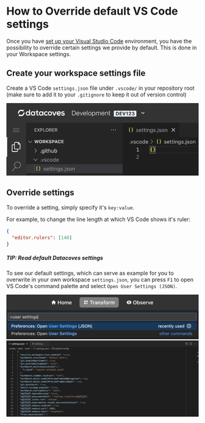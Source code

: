 # How to Override default VS Code settings

Once you have [set up your Visual Studio Code](/how-tos/datacoves/transform/initial) environment, you have the possibility to override certain settings we provide by default. This is done in your Workspace settings.

## Create your workspace settings file

Create a VS Code `settings.json` file under `.vscode/` in your repository root (make sure to add it to your `.gitignore` to keep it out of version control)

![](../assets/create_workspace_settings.png)

## Override settings

To override a setting, simply specify it's `key:value`.

For example, to change the line length at which VS Code shows it's ruler:

```json
{
  "editor.rulers": [140]
}
```

##### TIP: Read default Datacoves settings

To see our default settings, which can serve as example for you to overwrite in your own workspace `settings.json`, you can press `F1` to open VS Code's command palette and select `Open User Settings (JSON)`.

![Open User Settings](../assets/open_user_settings.png)
![User Settings JSON](../assets/user_settings_json.png)

